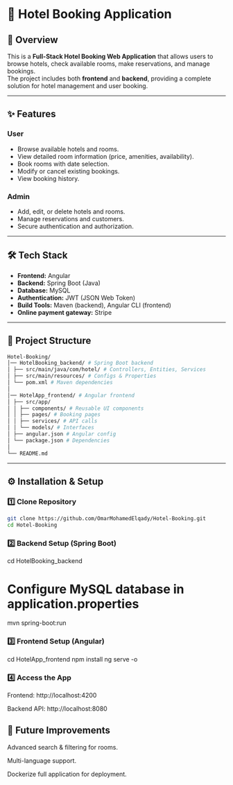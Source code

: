 # 🏨 Hotel Booking Application

## 📌 Overview
This is a **Full-Stack Hotel Booking Web Application** that allows users to browse hotels, check available rooms, make reservations, and manage bookings.  
The project includes both **frontend** and **backend**, providing a complete solution for hotel management and user booking.

---

## ✨ Features

### User
- Browse available hotels and rooms.
- View detailed room information (price, amenities, availability).
- Book rooms with date selection.
- Modify or cancel existing bookings.
- View booking history.

### Admin
- Add, edit, or delete hotels and rooms.
- Manage reservations and customers.
- Secure authentication and authorization.

---

## 🛠 Tech Stack
- **Frontend:** Angular  
- **Backend:** Spring Boot (Java)  
- **Database:** MySQL  
- **Authentication:** JWT (JSON Web Token)  
- **Build Tools:** Maven (backend), Angular CLI (frontend)
- **Online payment gateway:** Stripe
---

## 📂 Project Structure
```bash
Hotel-Booking/
│── HotelBooking_backend/ # Spring Boot backend
│ ├── src/main/java/com/hotel/ # Controllers, Entities, Services
│ ├── src/main/resources/ # Configs & Properties
│ └── pom.xml # Maven dependencies
│
│── HotelApp_frontend/ # Angular frontend
│ ├── src/app/
│ │ ├── components/ # Reusable UI components
│ │ ├── pages/ # Booking pages
│ │ ├── services/ # API calls
│ │ └── models/ # Interfaces
│ ├── angular.json # Angular config
│ └── package.json # Dependencies
│
└── README.md
```

---

## ⚙️ Installation & Setup

### 1️⃣ Clone Repository
```bash
git clone https://github.com/OmarMohamedElqady/Hotel-Booking.git
cd Hotel-Booking
```

### 2️⃣ Backend Setup (Spring Boot)
cd HotelBooking_backend
# Configure MySQL database in application.properties
mvn spring-boot:run

### 3️⃣ Frontend Setup (Angular)
cd HotelApp_frontend
npm install
ng serve -o


### 4️⃣ Access the App

Frontend: http://localhost:4200

Backend API: http://localhost:8080


## 🚀 Future Improvements

Advanced search & filtering for rooms.

Multi-language support.

Dockerize full application for deployment.


